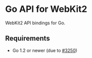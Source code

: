 # Go API for WebKit2

WebKit2 API bindings for Go.

## Requirements

* Go 1.2 or newer (due to [#3250](https://code.google.com/p/go/issues/detail?id=3250))
